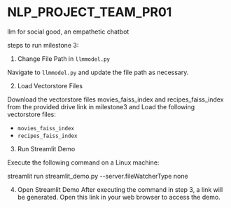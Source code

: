 # NLP_PROJECT_TEAM_PR01
llm for social good, an empathetic chatbot

steps to run milestone 3:

1. Change File Path in `llmmodel.py`

Navigate to `llmmodel.py` and update the file path as necessary.

2. Load Vectorstore Files

Download the vectorstore files movies_faiss_index and recipes_faiss_index from the provided drive link in milestone3 and Load the following vectorstore files:
- `movies_faiss_index`
- `recipes_faiss_index`

3. Run Streamlit Demo

Execute the following command on a Linux machine:

streamlit run streamlit_demo.py --server.fileWatcherType none

4. Open Streamlit Demo
After executing the command in step 3, a link will be generated. Open this link in your web browser to access the demo.
